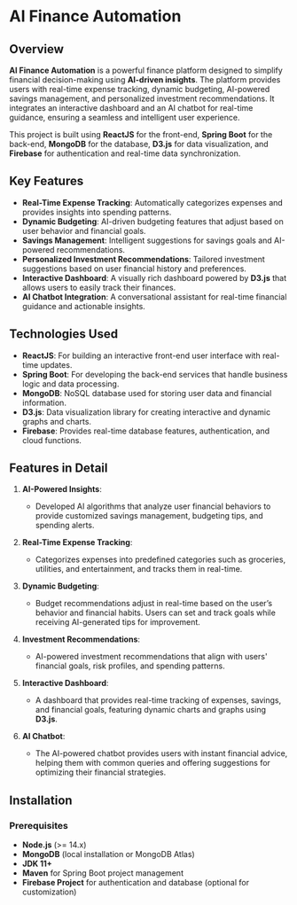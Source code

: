 # AI Finance Automation

## Overview

**AI Finance Automation** is a powerful finance platform designed to simplify financial decision-making using **AI-driven insights**. The platform provides users with real-time expense tracking, dynamic budgeting, AI-powered savings management, and personalized investment recommendations. It integrates an interactive dashboard and an AI chatbot for real-time guidance, ensuring a seamless and intelligent user experience. 

This project is built using **ReactJS** for the front-end, **Spring Boot** for the back-end, **MongoDB** for the database, **D3.js** for data visualization, and **Firebase** for authentication and real-time data synchronization.

## Key Features

- **Real-Time Expense Tracking**: Automatically categorizes expenses and provides insights into spending patterns.
- **Dynamic Budgeting**: AI-driven budgeting features that adjust based on user behavior and financial goals.
- **Savings Management**: Intelligent suggestions for savings goals and AI-powered recommendations.
- **Personalized Investment Recommendations**: Tailored investment suggestions based on user financial history and preferences.
- **Interactive Dashboard**: A visually rich dashboard powered by **D3.js** that allows users to easily track their finances.
- **AI Chatbot Integration**: A conversational assistant for real-time financial guidance and actionable insights.

## Technologies Used

- **ReactJS**: For building an interactive front-end user interface with real-time updates.
- **Spring Boot**: For developing the back-end services that handle business logic and data processing.
- **MongoDB**: NoSQL database used for storing user data and financial information.
- **D3.js**: Data visualization library for creating interactive and dynamic graphs and charts.
- **Firebase**: Provides real-time database features, authentication, and cloud functions.

## Features in Detail

1. **AI-Powered Insights**:
   - Developed AI algorithms that analyze user financial behaviors to provide customized savings management, budgeting tips, and spending alerts.
   
2. **Real-Time Expense Tracking**:
   - Categorizes expenses into predefined categories such as groceries, utilities, and entertainment, and tracks them in real-time.

3. **Dynamic Budgeting**:
   - Budget recommendations adjust in real-time based on the user’s behavior and financial habits. Users can set and track goals while receiving AI-generated tips for improvement.

4. **Investment Recommendations**:
   - AI-powered investment recommendations that align with users' financial goals, risk profiles, and spending patterns.

5. **Interactive Dashboard**:
   - A dashboard that provides real-time tracking of expenses, savings, and financial goals, featuring dynamic charts and graphs using **D3.js**.

6. **AI Chatbot**:
   - The AI-powered chatbot provides users with instant financial advice, helping them with common queries and offering suggestions for optimizing their financial strategies.

## Installation

### Prerequisites

- **Node.js** (>= 14.x)
- **MongoDB** (local installation or MongoDB Atlas)
- **JDK 11+**
- **Maven** for Spring Boot project management
- **Firebase Project** for authentication and database (optional for customization)


